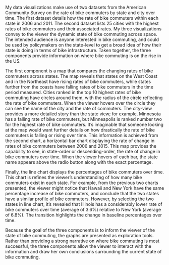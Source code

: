My data visualizations make use of two datasets from the American Community Survey on the rate of bike commuters by state and city over time. The first dataset details how the rate of bike commuters within each state in 2006 and 2011. The second dataset lists 25 cities with the highest rates of bike commuters and their associated rates. My three visualizations convey to the viewer the dynamic state of bike commuting across space. The intended audience is anyone interested in bike commuting, and could be used by policymakers on the state-level to get a broad idea of how their state is doing in terms of bike infrastructure. Taken together, the three components provide information on where bike commuting is on the rise in the US.  


The first component is a map that compares the changing rates of bike commuters across states. The map reveals that states on the West Coast and in the Northeast have rising rates of bike commuters, while states further from the coasts have falling rates of bike commuters in the time period measured. Cities ranked in the top 10 highest rates of bike commuting have circles around them, with the radius of the circle reflecting the rate of bike commuters. When the viewer hovers over the circle they can see the name of the city and the rate of commuters. The city-view provides a more detailed story than the state view; for example, Minnesota has a falling rate of bike commuters, but Minneapolis is ranked number two for the highest rate of bike commuters.
It’s imaginable that someone looking at the map would want further details on how drastically the rate of bike commuters is falling or rising over time. This information is achieved from the second chart, a horizontal bar chart displaying the rate of change in rates of bike commuters between 2006 and 2015. This map provides the capability to see, in state-order or descending-order, the rate of change in bike commuters over time. When the viewer hovers of each bar, the state name appears above the radio button along with the exact percentage.


Finally, the line chart displays the percentages of bike commuters over time. This chart is refines the viewer’s understanding of how many bike commuters exist in each state. For example, from the previous two charts presented, the viewer might notice that Hawaii and New York have the same percentage increase of bike commuters, and conclude that the two states have a similar profile of bike commuters. However, by selecting the two states in line chart, it’s revealed that Illinois has a considerably lower rate of bike commuters over time (average of 3.6%) relative to New York (average of 6.8%). The transition highlights the change in baseline percentages over time.


Because the goal of the three components is to inform the viewer of the state of bike commuting, the graphs are presented as exploration tools. Rather than providing a strong narrative on where bike commuting is most successful, the three components allow the viewer to interact with the information and draw her own conclusions surrounding the current state of bike commuting.
